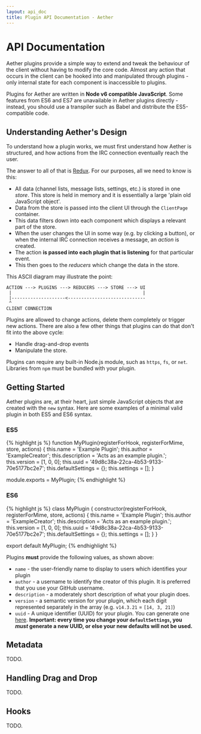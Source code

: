 ```yaml
---
layout: api_doc
title: Plugin API Documentation - Aether
---
```


# API Documentation
Aether plugins provide a simple way to extend and tweak the behaviour of the
client without having to modify the core code. Almost any action that occurs
in the client can be hooked into and manipulated through plugins - only internal
state for each component is inaccessible to plugins.

Plugins for Aether are written in **Node v6 compatible JavaScript**. Some
features from ES6 and ES7 are unavailable in Aether plugins directly - instead,
you should use a transpiler such as Babel and distribute the ES5-compatible
code.

## Understanding Aether's Design
To understand how a plugin works, we must first understand how Aether is
structured, and how actions from the IRC connection eventually reach the user.

The answer to all of that is [Redux](http://redux.js.org/). For our purposes,
all we need to know is this:

- All data (channel lists, message lists, settings, etc.) is stored in one
  *store*. This store is held in memory and it is essentially a large 'plain old
  JavaScript object'.
- Data from the store is passed into the client UI through the `ClientPage`
  container.
- This data filters down into each component which displays a relevant part of
  the store.
- When the user changes the UI in some way (e.g. by clicking a button), or when
  the internal IRC connection receives a message, an *action* is created.
- The action **is passed into each plugin that is listening** for that
  particular event.
- This then goes to the *reducers* which change the data in the store.

This ASCII diagram may illustrate the point:

    ACTION ---> PLUGINS ---> REDUCERS ---> STORE ---> UI
     |                                                 |
     |--------------------<-----------------------------
     ^
    CLIENT CONNECTION

Plugins are allowed to change actions, delete them completely or trigger new
actions. There are also a few other things that plugins can do that don't fit
into the above cycle:

- Handle drag-and-drop events
- Manipulate the store.

Plugins can require any built-in Node.js module, such as `https`, `fs`, or
`net`. Libraries from `npm` must be bundled with your plugin.

## Getting Started
Aether plugins are, at their heart, just simple JavaScript objects that are
created with the `new` syntax. Here are some examples of a minimal valid plugin
in both ES5 and ES6 syntax.

### ES5

{% highlight js %}
function MyPlugin(registerForHook, registerForMime, store, actions) {
  this.name = 'Example Plugin';
  this.author = 'ExampleCreator';
  this.description = 'Acts as an example plugin.';
  this.version = [1, 0, 0];
  this.uuid = '49d8c38a-22ca-4b53-9133-70e5177bc2e7';
  this.defaultSettings = {};
  this.settings = [];
}

module.exports = MyPlugin;
{% endhighlight %}

### ES6
{% highlight js %}
class MyPlugin {
  constructor(registerForHook, registerForMime, store, actions) {
    this.name = 'Example Plugin';
    this.author = 'ExampleCreator';
    this.description = 'Acts as an example plugin.';
    this.version = [1, 0, 0];
    this.uuid = '49d8c38a-22ca-4b53-9133-70e5177bc2e7';
    this.defaultSettings = {};
    this.settings = [];
  }
}

export default MyPlugin;
{% endhighlight %}

Plugins **must** provide the following values, as shown above:

- `name` - the user-friendly name to display to users which identifies your
           plugin
- `author` - a username to identify the creator of this plugin. It is preferred
             that you use your GitHub username.
- `description` - a moderately short description of what your plugin does.
- `version` - a semantic version for your plugin, which each digit represented
              separately in the array (e.g. `v14.3.21` = `[14, 3, 21]`)
- `uuid` - A unique identifier (UUID) for your plugin. You can generate one
           [here](https://guidgenerator.com/). **Important: every time you
           change your `defaultSettings`, you *must* generate a new UUID, or
           else your new defaults will not be used.**

## Metadata
TODO.

## Handling Drag and Drop
TODO.

## Hooks
TODO.
